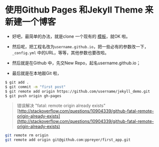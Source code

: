 使用Github Pages 和Jekyll Theme 来新建一个博客
=======

- 好吧，最简单的办法，就是clone 一个现有的 [模板](https://github.com/Tikitoo/Android-Getting-Started/blob/master/Tools/Jekyll-theme.md)，就OK 啦。

- 然后呢，把工程名改为``username.github.io``，把一些必有的参数改一下，``_config.yml`` 中的URL，等等，其他参数也要改啦。
- 然后就是在Github 中，先交New Repo，起名username.github.io；
- 最后就是在本地敲Git 啦，
```bash
$ git add .
$ git commit -m "first post"
$ git remote add origin https://github.com/username/jekyll_demo.git
$ git push origin gh-pages
```

> 错误解决
"fatal: remote origin already exists"
[http://stackoverflow.com/questions/10904339/github-fatal-remote-origin-already-exists](http://stackoverflow.com/questions/10904339/github-fatal-remote-origin-already-exists)
```bash
git remote rm origin
git remote add origin git@github.com:ppreyer/first_app.git
```

